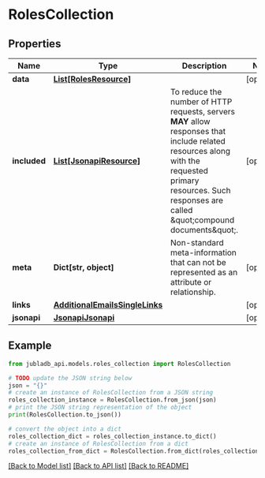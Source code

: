 # RolesCollection


## Properties

Name | Type | Description | Notes
------------ | ------------- | ------------- | -------------
**data** | [**List[RolesResource]**](RolesResource.md) |  | [optional] 
**included** | [**List[JsonapiResource]**](JsonapiResource.md) | To reduce the number of HTTP requests, servers **MAY** allow responses that include related resources along with the requested primary resources. Such responses are called \&quot;compound documents\&quot;. | [optional] 
**meta** | **Dict[str, object]** | Non-standard meta-information that can not be represented as an attribute or relationship. | [optional] 
**links** | [**AdditionalEmailsSingleLinks**](AdditionalEmailsSingleLinks.md) |  | [optional] 
**jsonapi** | [**JsonapiJsonapi**](JsonapiJsonapi.md) |  | [optional] 

## Example

```python
from jubladb_api.models.roles_collection import RolesCollection

# TODO update the JSON string below
json = "{}"
# create an instance of RolesCollection from a JSON string
roles_collection_instance = RolesCollection.from_json(json)
# print the JSON string representation of the object
print(RolesCollection.to_json())

# convert the object into a dict
roles_collection_dict = roles_collection_instance.to_dict()
# create an instance of RolesCollection from a dict
roles_collection_from_dict = RolesCollection.from_dict(roles_collection_dict)
```
[[Back to Model list]](../README.md#documentation-for-models) [[Back to API list]](../README.md#documentation-for-api-endpoints) [[Back to README]](../README.md)


